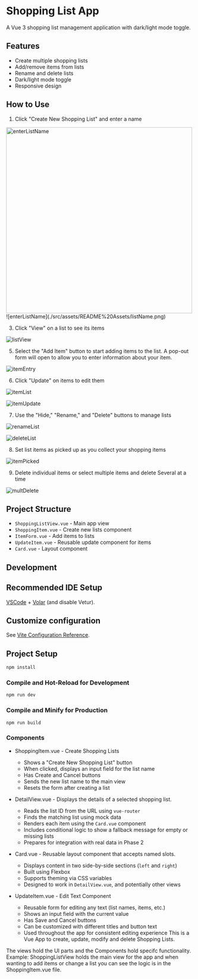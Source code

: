 # Shopping List App

A Vue 3 shopping list management application with dark/light mode toggle.

## Features
- Create multiple shopping lists
- Add/remove items from lists
- Rename and delete lists
- Dark/light mode toggle
- Responsive design

## How to Use
1. Click "Create New Shopping List" and enter a name

<img src="./src/assets/README%20Assets/listName.png" alt="enterListName" width="500">  
![enterListName](./src/assets/README%20Assets/listName.png)

3. Click "View" on a list to see its items
   
![listView](./src/assets/README%20Assets/listView.png)

5. Select the "Add Item" button to start adding items to the list.
   A pop-out form will open to allow you to enter information about your
   item.
   
![itemEntry](./src/assets/README%20Assets/addItem.png)

6. Click "Update" on items to edit them
   
![itemList](./src/assets/README%20Assets/itemList.png)

![itemUpdate](./src/assets/README%20Assets/itemUpdate.png)

7. Use the "Hide," "Rename," and "Delete" buttons to manage lists

![renameList](./src/assets/README%20Assets/renameList.png)

![deleteList](./src/assets/README%20Assets/deleteList.png)

8. Set list items as picked up as you collect your shopping items
    
![itemPicked](./src/assets/README%20Assets/itemPicked.png)

9. Delete individual items or select multiple items and delete
   Several at a time

![multDelete](./src/assets/README%20Assets/multiDelete.png)


## Project Structure
- `ShoppingListView.vue` - Main app view
- `ShoppingItem.vue` - Create new lists component
- `ItemForm.vue` - Add items to lists
- `UpdateItem.vue` - Reusable update component for items
- `Card.vue` - Layout component

## Development

## Recommended IDE Setup

[VSCode](https://code.visualstudio.com/) + [Volar](https://marketplace.visualstudio.com/items?itemName=Vue.volar) (and disable Vetur).

## Customize configuration

See [Vite Configuration Reference](https://vite.dev/config/).

## Project Setup

```sh
npm install
```

### Compile and Hot-Reload for Development

```sh
npm run dev
```

### Compile and Minify for Production

```sh
npm run build
```

### Components

- ShoppingItem.vue - Create Shopping Lists
    - Shows a "Create New Shopping List" button
    - When clicked, displays an input field for the list name
    - Has Create and Cancel buttons
    - Sends the new list name to the main view
    - Resets the form after creating a list

- DetailView.vue - Displays the details of a selected shopping list.

    - Reads the list ID from the URL using `vue-router`
    - Finds the matching list using mock data
    - Renders each item using the `Card.vue` component
    - Includes conditional logic to show a fallback message for empty or missing lists
    - Prepares for integration with real data in Phase 2

- Card.vue - Reusable layout component that accepts named slots.
    - Displays content in two side-by-side sections (`left` and `right`)
    - Built using Flexbox
    - Supports theming via CSS variables
    - Designed to work in `DetailView.vue`, and potentially other views

- UpdateItem.vue - Edit Text Component 
    - Reusable form for editing any text (list names, items, etc.)
    - Shows an input field with the current value
    - Has Save and Cancel buttons
    - Can be customized with different titles and button text
    - Used throughout the app for consistent editing experience
This is a Vue App to create, update, modify and delete Shopping Lists.

The views hold the UI parts and the Components hold specifc functionality.
Example: ShoppingListView holds the main view for the app and when wanting to add items or change a list you can see the logic is in the ShoppingItem.vue file. 
